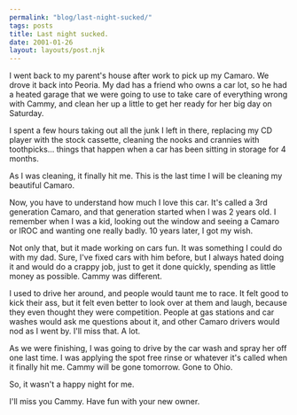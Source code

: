 ```yaml
---
permalink: "blog/last-night-sucked/"
tags: posts
title: Last night sucked.
date: 2001-01-26
layout: layouts/post.njk
---
```


I went back to my parent's house after work to pick up my Camaro. We drove it back into Peoria. My dad has a friend who owns a car lot, so he had a heated garage that we were going to use to take care of everything wrong with Cammy, and clean her up a little to get her ready for her big day on Saturday.

I spent a few hours taking out all the junk I left in there, replacing my CD player with the stock cassette, cleaning the nooks and crannies with toothpicks... things that happen when a car has been sitting in storage for 4 months. 

As I was cleaning, it finally hit me. This is the last time I will be cleaning my beautiful Camaro. 

Now, you have to understand how much I love this car. It's called a 3rd generation Camaro, and that generation started when I was 2 years old. I remember when I was a kid, looking out the window and seeing a Camaro or IROC and wanting one really badly. 10 years later, I got my wish. 

Not only that, but it made working on cars fun. It was something I could do with my dad. Sure, I've fixed cars with him before, but I always hated doing it and would do a crappy job, just to get it done quickly, spending as little money as possible. Cammy was different. 

I used to drive her around, and people would taunt me to race. It felt good to kick their ass, but it felt even better to look over at them and laugh, because they even thought they were competition. People at gas stations and car washes would ask me questions about it, and other Camaro drivers would nod as I went by. I'll miss that. A lot.

As we were finishing, I was going to drive by the car wash and spray her off one last time. I was applying the spot free rinse or whatever it's called when it finally hit me. Cammy will be gone tomorrow. Gone to Ohio. 

So, it wasn't a happy night for me. 

I'll miss you Cammy. Have fun with your new owner.